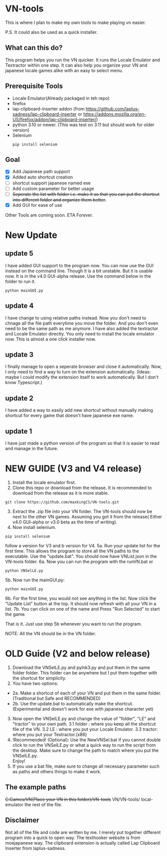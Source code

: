 # VN-tools

This is where I plan to make my own tools to make playing vn easier.

P.S. It could also be used as a quick installer.

## What can this do?
This program helps you run the VN quicker. It runs the Locale Emulator and Textractor within one step. It can also help you organize your VN and japanese locale games alike with an easy to select menu.

## Prerequisite Tools
- Locale Emulator(Already packaged in teh repo)
- firefox
- lap-clipboard-inserter addon (from https://github.com/laplus-sadness/lap-clipboard-inserter or https://addons.mozilla.org/en-US/firefox/addon/lap-clipboard-inserter/)
- python 3.10 or newer. (This was test on 3.11 but should work for older version)
- Selenium
  ```
  pip install selenium
  ``` 

## Goal
- [x] Add Japanese path support
- [x] Added auto shortcut creation
- [ ] shortcut support japanese named exe
- [ ] Add custom parameter for better usage
- [ ] ~~Seperate the list with folder i.e. make it so that you can put the shortcut into different folder and organize them better.~~
- [x] Add GUI for ease of use

Other Tools are coming soon. ETA Forever.


# New Update
## update 5
I have added GUI support to the program now. You can now use the GUI instead on the command line. Though it is a bit unstable. But it is usable now. It is in the v4.0 GUI-alpha release. Use the command below in the folder to run it.
```
python mainGUI.py
```

## update 4
I have change to using relative paths instead. Now you don't need to chnage all the file path everytime you move the folder. And you don't even need to be the same path as me anymore.
I have also added the textractor and Locale Emulator directly. You only need to install the locale emulator now. This is almost a one click installer now.

## update 3
I finally manage to open a seperate browser and close it automatically. Now, I only need to find a way to turn on the extension automatically. (Ideas: maybe I could modify the extension itself to work automatically. But I don't know Typescript.)

## update 2
I have added a way to easily add new shortcut without manually making shortcut for every game that doesn't have japanese exe name.
## update 1
I have just made a python version of the program so that it is easier to read and manage in the future.

# NEW GUIDE (V3 and V4 release)

1. Install the locale emulator first.
2. Clone this repo or download from the release. It is recommended to download from the release as it is more stable.
```
git clone https://github.com/maxkingCS/VN-tools.git
```
3. Extract the .zip file into your VN folder. The VN-tools should now be next to the other VN games. Assuming you got it from the release( Either v4.0 GUI-alpha or v3.0 beta as the time of writing). 
4. Now install selenium.
```
pip install selenium
```
follow a version for V3 and b version for V4.
5a. Run your update list for the first time. This allows the program to store all the VN paths to the executable. Use the "update.bat". You should now have VNList.json in the VN-tools folder.
6a. Now you can run the program with the runVN.bat or
```
python VNSelLE.py
```
5b. Now run the mainGUI.py:
```
python mainGUI.py
```
6b. For the first time, you would not see anything in the list. Now click the "Update List" button at the top. It should now refresh with all your VN in a list.
7b. You can click on one of the name and Press "Run Selected" to start the game.

That is it. Just use step 5b whenever you want to run the program.

NOTE: All the VN should be in the VN folder.

# OLD Guide (V2 and below release)

1. Download the VNSelLE.py and pylnk3.py and put them in the same folder folder. This folder can be anywhere but I put them together with the shortcut for simplicity.
2. You have two options:
- 2a. Make a shortcut of each of your VN and put them in the same folder. (Traditional but Safe and RECOMMENDED)
- 2b. Use the update.bat to automatically make the shortcut. (Experimental and doesn't work for exe with japanese character yet) 
3. Now open the VNSelLE.py and change the value of "folder", "LE" and "tractor" to your own path.
  3.1 folder : where you keep all the shortcut file of the VN.
  3.2 LE     : where you put your Locale Emulator.
  3.3 tractor: where you put your Textractor.(x86)
5. !Recommended! (Optional): Use the NewVNSel.bat if you cannot double click to run the VNSelLE.py or what a quick way to run the script from the desktop. Make sure to change the path to match where you put the VNSelLE.py.  
 Enjoy!
6. If you use a bat file, make sure to change all necessary parameter such as paths and others things to make it work.

## The example paths
~~C:Games/VN(Place your VN in this folder)/VN-tools~~
VN/VN-tools/
local-emulator
the rest of the file.

## Disclaimer
Not all of the file and code are written by me. I merely put together different program into a quick to open way. The texthooker website is from moejapanese way. The clipboard extension is actually called Lap Clipboard Inserter from laplus-sadness.
